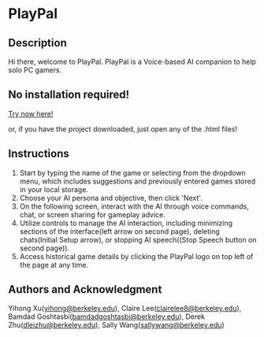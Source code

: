 # PlayPal

## Description

Hi there, welcome to PlayPal.
PlayPal is a Voice-based AI companion to help solo PC gamers.

## No installation required!

[Try now here!](new)

or, if you have the project downloaded, just open any of the .html files!

## Instructions

1. Start by typing the name of the game or selecting from the dropdown menu, which includes suggestions and previously entered games stored in your local storage.
2. Choose your AI persona and objective, then click 'Next'.
3. On the following screen, interact with the AI through voice commands, chat, or screen sharing for gameplay advice.
4. Utilize controls to manage the AI interaction, including minimizing sections of the interface(left arrow on second page), deleting chats(Initial Setup arrow), or stopping AI speech((Stop Speech button on second page)).
5. Access historical game details by clicking the PlayPal logo on top left of the page at any time.

## Authors and Acknowledgment

Yihong Xu(yihong@berkeley.edu), Claire Lee(clairelee8@berkeley.edu), Bamdad Goshtasbi(bamdadgoshtasbi@berkeley.edu), Derek Zhu(dleizhu@berkeley.edu), Sally Wang(sallywang@berkeley.edu)
